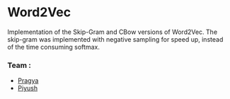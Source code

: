 # Word2Vec
Implementation of the Skip-Gram and CBow versions of Word2Vec. 
The skip-gram was implemented with negative sampling for speed up, instead of the time consuming softmax.

### Team :
 - [Pragya](https://github.com/pragyaarora)
 - [Piyush](https://github.com/piyushghai)




